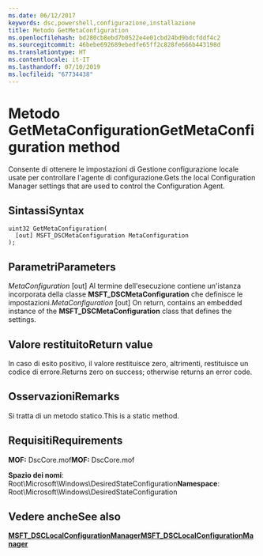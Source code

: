 ```yaml
---
ms.date: 06/12/2017
keywords: dsc,powershell,configurazione,installazione
title: Metodo GetMetaConfiguration
ms.openlocfilehash: bd280cb8ebd7b0522e4e01cbd24bd9bdcfddf4c2
ms.sourcegitcommit: 46bebe692689ebedfe65ff2c828fe666b443198d
ms.translationtype: HT
ms.contentlocale: it-IT
ms.lasthandoff: 07/10/2019
ms.locfileid: "67734438"
---
```

# <a name="getmetaconfiguration-method"></a><span data-ttu-id="74feb-103">Metodo GetMetaConfiguration</span><span class="sxs-lookup"><span data-stu-id="74feb-103">GetMetaConfiguration method</span></span>

<span data-ttu-id="74feb-104">Consente di ottenere le impostazioni di Gestione configurazione locale usate per controllare l'agente di configurazione.</span><span class="sxs-lookup"><span data-stu-id="74feb-104">Gets the local Configuration Manager settings that are used to control the Configuration Agent.</span></span>

## <a name="syntax"></a><span data-ttu-id="74feb-105">Sintassi</span><span class="sxs-lookup"><span data-stu-id="74feb-105">Syntax</span></span>

```mof
uint32 GetMetaConfiguration(
  [out] MSFT_DSCMetaConfiguration MetaConfiguration
);
```

## <a name="parameters"></a><span data-ttu-id="74feb-106">Parametri</span><span class="sxs-lookup"><span data-stu-id="74feb-106">Parameters</span></span>

<span data-ttu-id="74feb-107">*MetaConfiguration* \[out\] Al termine dell'esecuzione contiene un'istanza incorporata della classe **MSFT_DSCMetaConfiguration** che definisce le impostazioni.</span><span class="sxs-lookup"><span data-stu-id="74feb-107">*MetaConfiguration* \[out\] On return, contains an embedded instance of the **MSFT_DSCMetaConfiguration** class that defines the settings.</span></span>

## <a name="return-value"></a><span data-ttu-id="74feb-108">Valore restituito</span><span class="sxs-lookup"><span data-stu-id="74feb-108">Return value</span></span>

<span data-ttu-id="74feb-109">In caso di esito positivo, il valore restituisce zero, altrimenti, restituisce un codice di errore.</span><span class="sxs-lookup"><span data-stu-id="74feb-109">Returns zero on success; otherwise returns an error code.</span></span>

## <a name="remarks"></a><span data-ttu-id="74feb-110">Osservazioni</span><span class="sxs-lookup"><span data-stu-id="74feb-110">Remarks</span></span>

<span data-ttu-id="74feb-111">Si tratta di un metodo statico.</span><span class="sxs-lookup"><span data-stu-id="74feb-111">This is a static method.</span></span>

## <a name="requirements"></a><span data-ttu-id="74feb-112">Requisiti</span><span class="sxs-lookup"><span data-stu-id="74feb-112">Requirements</span></span>

<span data-ttu-id="74feb-113">**MOF:** DscCore.mof</span><span class="sxs-lookup"><span data-stu-id="74feb-113">**MOF:** DscCore.mof</span></span>

<span data-ttu-id="74feb-114">**Spazio dei nomi**: Root\Microsoft\Windows\DesiredStateConfiguration</span><span class="sxs-lookup"><span data-stu-id="74feb-114">**Namespace**: Root\Microsoft\Windows\DesiredStateConfiguration</span></span>

## <a name="see-also"></a><span data-ttu-id="74feb-115">Vedere anche</span><span class="sxs-lookup"><span data-stu-id="74feb-115">See also</span></span>

[<span data-ttu-id="74feb-116">**MSFT_DSCLocalConfigurationManager**</span><span class="sxs-lookup"><span data-stu-id="74feb-116">**MSFT_DSCLocalConfigurationManager**</span></span>](msft-dsclocalconfigurationmanager.md)
